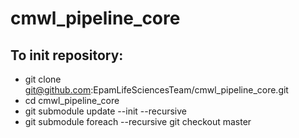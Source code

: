 # cmwl_pipeline_core

## To init repository:

* git clone git@github.com:EpamLifeSciencesTeam/cmwl_pipeline_core.git
* cd cmwl_pipeline_core
* git submodule update --init --recursive
* git submodule foreach --recursive git checkout master
